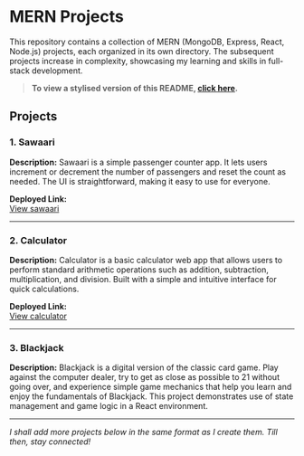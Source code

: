 
# MERN Projects

This repository contains a collection of MERN (MongoDB, Express, React, Node.js) projects, each organized in its own directory. The subsequent projects increase in complexity, showcasing my learning and skills in full-stack development.

> **To view a stylised version of this README, [click here](https://di49v.github.io/mern-projects/).**

## Projects

### 1. Sawaari
**Description:** Sawaari is a simple passenger counter app. It lets users increment or decrement the number of passengers and reset the count as needed. The UI is straightforward, making it easy to use for everyone.

**Deployed Link:**  
[View sawaari](https://di49v.github.io/mern-projects/sawaari/)

---

### 2. Calculator
**Description:** Calculator is a basic calculator web app that allows users to perform standard arithmetic operations such as addition, subtraction, multiplication, and division. Built with a simple and intuitive interface for quick calculations.

**Deployed Link:**  
[View calculator](https://di49v.github.io/mern-projects/calculator/)

---

### 3. Blackjack
**Description:** Blackjack is a digital version of the classic card game. Play against the computer dealer, try to get as close as possible to 21 without going over, and experience simple game mechanics that help you learn and enjoy the fundamentals of Blackjack. This project demonstrates use of state management and game logic in a React environment.

<!-- If you have a deployed link, add it below. For example: -->
<!-- **Deployed Link:**  
[View blackjack](https://di49v.github.io/mern-projects/blackjack/) -->

---

*I shall add more projects below in the same format as I create them. Till then, stay connected!*
